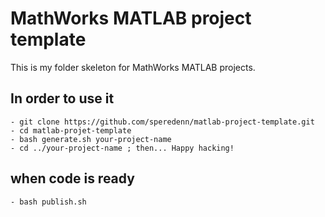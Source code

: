 # MathWorks MATLAB project template

This is my folder skeleton for MathWorks MATLAB projects.

## In order to use it
	- git clone https://github.com/speredenn/matlab-project-template.git
	- cd matlab-projet-template
	- bash generate.sh your-project-name
	- cd ../your-project-name ; then... Happy hacking!

## when code is ready
	- bash publish.sh


